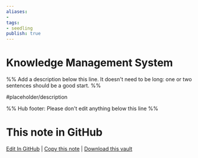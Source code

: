 ```yaml
---
aliases: 
- 
tags:
- seedling
publish: true
---
```


# Knowledge Management System

%% Add a description below this line. It doesn't need to be long: one or two sentences should be a good start. %%

#placeholder/description 

%% Hub footer: Please don't edit anything below this line %%

# This note in GitHub

<span class="git-footer">[Edit In GitHub](https://github.dev/obsidian-community/obsidian-hub/blob/main/05%20-%20Concepts/Knowledge%20Management%20System.md "git-hub-edit-note") | [Copy this note](https://raw.githubusercontent.com/obsidian-community/obsidian-hub/main/05%20-%20Concepts/Knowledge%20Management%20System.md "git-hub-copy-note") | [Download this vault](https://github.com/obsidian-community/obsidian-hub/archive/refs/heads/main.zip "git-hub-download-vault") </span>